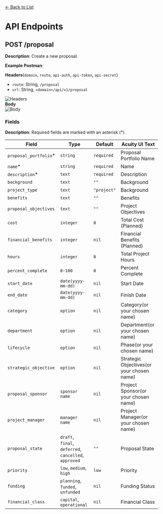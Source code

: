 [<- Back to List](https://github.com/AcuityPPM/APIs/blob/main/endpoints/record.md)

# API Endpoints

## POST /proposal

**Description**: Create a new proposal.

**Example Postman**:

**Headers**(`domain`, `route`, `api-auth`, `api-token`, `api-secret`)

- `route`: String, `/proposal`
- `url`: String, `<domain>/api/v1/proposal`

![Headers](https://github.com/AcuityPPM/APIs/blob/main/img/post_headers.webp)
<br>
**Body**
<br>
![Body](https://github.com/AcuityPPM/APIs/blob/main/img/post_body.webp)

### Fields

**Description**: Required fields are marked with an asterisk (\*).

| Field                  | Type                                                  | Default     | Acuity UI Text                            |
|------------------------| ----------------------------------------------------- |-------------|-------------------------------------------|
| `proposal_portfolio`\* | `string`                                              | `required`  | Proposal Portfolio Name                   |
| `name`\*               | `string`                                              | `required`  | Name                                      |
| `description`\*        | `text`                                                | `required`  | Description                               |
| `background`           | `text`                                                | `""`        | Background                                |
| `project_type`         | `text`                                                | `"project"` | Background                                |
| `benefits`             | `text`                                                | `""`        | Benefits                                  |
| `proposal_objectives`  | `text`                                                | `""`        | Project Objectives                        |
| `cost`                 | `integer`                                             | `0`         | Total Cost (Planned)                      |
| `financial_benefits`   | `integer`                                             | `nil`       | Financial Benefits (Planned)              |
| `hours`                | `integer`                                             | `0`         | Total Project Hours                       |
| `percent_complete`     | `0-100`                                               | `0`         | Percent Complete                          |
| `start_date`           | `date(yyyy-mm-dd)`                                    | `nil`       | Start Date                                |
| `end_date`             | `date(yyyy-mm-dd)`                                    | `nil`       | Finish Date                               |
| `category`             | `option`                                              | `nil`       | Category(or your chosen name)             |
| `department`           | `option`                                              | `nil`       | Department(or your chosen name)           |
| `lifecycle`            | `option`                                              | `nil`       | Phase(or your chosen name)                |
| `strategic_objective`  | `option`                                              | `nil`       | Strategic Objectives(or your chosen name) |
| `proposal_sponsor`     | `sponsor name`                                        | `nil`       | Project Sponsor(or your chosen name)      |
| `project_manager`      | `manager name`                                        | `nil`       | Project Manager(or your chosen name)      |
| `proposal_state`       | `draft`, `final`, `deferred`, `cancelled`, `approved` | `""`        | Proposal State                            |
| `priority`             | `low`, `medium`, `high`                               | `low`       | Priority                                  |
| `funding`              | `planning`, `funded`, `unfunded`                      | `nil`       | Funding Status                            |
| `financial_class`      | `capital`, `operational`                              | `nil`       | Financial Class                           |
